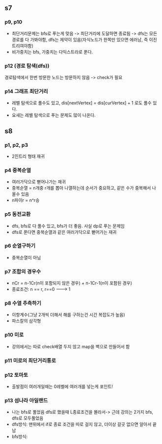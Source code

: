 ## s7
### p9, p10
- 최단거리문제는 bfs로 푸는게 맞음 -> 최단거리에 도달하면 종료됨 -> dfs는 모든경로를 다 가봐야함, dfs는 제약이 있음(자식노드가 한쪽만 있으면 에러남, 즉 이진트리여야함)  
- 비가중치는 bfs, 가중치는 다익스트라로 푼다.  
### p12 (경로 탐색(dfs))
경로탐색에서 한번 방문한 노드는 방문하지 않음 -> check가 필요
### p14 그래프 최단거리
- 레벨 탐색으로 풀수도 있고, dis[nextVertex] = dis[curVertex] + 1 로도 풀수 있다.
- 요새는 레벨 탐색으로 푸는 문제도 많이 나온다.
## s8
### p1, p2, p3
- 2진트리 형태 재귀
### p4 중복순열
- 여러가닥으로 뻗어나가는 재귀
- 중복순열 = n개중 r개를 뽑아 나열하는데 순서가 중요하고, 같은 수가 중복해서 나올수 있음
- n파이r = n^r승
### p5 동전교환
- dfs, bfs로 다 풀수 있고, bfs가 더 좋음. 사실 dp로 푸는 문제임
- dfs로 푼다면 중복순열과 같은 여러가닥으로 뻗어가는 재귀
### p6 순열구하기
- 중복순열이 아님
### p7 조합의 경우수
- nCr = n-1Cr(n이 포함되지 않은 경우) + n-1Cr-1(n이 포함된 경우)
- 종료조건: n == r, r==0 ---> 1
### p8 수열 추측하기
- 이항계수(그냥 2개씩 더해서 해를 구하는건 시간 복잡도가 높음)
- 파스칼의 삼각형
### p10 미로
- 강의에서는 따로 check배열 두지 않고 map을 벽으로 만들어서 함
### p11 미로의 최단거리통로
### p12 토마토
- 출발점이 여러개일때는 0레벨에 여러개를 넣는게 포인트!
### p13 섬나라 아일랜드
- 나는 bfs로 풀었음 dfs로 했을때 L종료조건을 몰라서-> 근데 강의는 2가지 bfs, dfs로 모두풀었음
- dfs방식: 맨위에서 if로 종료 조건을 따로 걸지 않고, 더이상 갈곳 없으면 알아서 끝남
- bfs방식: 